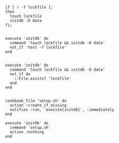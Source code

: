 <!--
title: How to do one time setup with Chef
created: 5 August 2014 - 7:44 am
updated: 5 August 2014 - 7:44 am
publish: 5 August 2014
slug: chef-idempotent
tags: coding, chef
-->


    if [ ! -f lockfile ];
    then
      touch lockfile
      initdb -D data
    fi;


    execute 'initdb' do
      command 'touch lockfile && initdb -D data'
      not_if 'test -f lockfile'
    end


    execute 'initdb' do
      command 'touch lockfile && initdb -D data'
      not_if do
        ::File.exists? 'lockfile'
      end
    end


    cookbook_file 'setup.sh' do
      action :create_if_missing
      notifies :run, 'execute[initdb]', :immediately
    end

    execute 'initdb' do
      command 'setup.sh'
      action :nothing
    end
